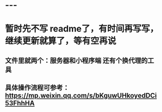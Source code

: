 # ---
# 暂时先不写 readme了，有时间再写写，继续更新就算了，等有空再说
## 文件里就两个：服务器和小程序端 还有个换代理的工具
## 具体操作流程可参考：https://mp.weixin.qq.com/s/bKguwUHkoyedDCi53FhhHA
